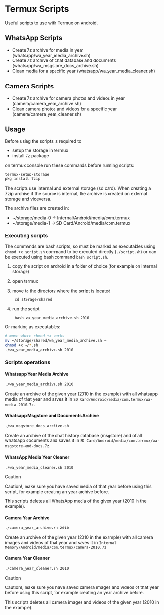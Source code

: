 # Termux Scripts

Useful scripts to use with Termux on Android.

## WhatsApp Scripts
- Create 7z archive for media in year (whatsapp/wa_year_media_archive.sh)
- Create 7z archive of chat database and documents (whatsapp/wa_msgstore_docs_archive.sh)
- Clean media for a specific year (whatsapp/wa_year_media_cleaner.sh)

## Camera Scripts
- Create 7z archive for camera photos and videos in year (camera/camera_year_archive.sh)
- Clean camera photos and videos for a specific year (camera/camera_year_cleaner.sh)

## Usage
Before using the scripts is required to:
- setup the storage in termux
- install 7z package

on termux console run these commands before running scripts:
```bash
termux-setup-storage
pkg install 7zip
```
The scripts use internal and external storage (sd card). When creating a 7zip archive
if the source is internal, the archive is created on external storage and viceversa.

The archive files are created in:
- ~/storage/media-0 -> Internal/Android/media/com.termux
- ~/storage/media-1 -> SD Card/Android/media/com.termux

### Executing scripts

The commands are bash scripts, so must be marked as executables using `chmod +x script.sh` command to be executed directly (`./script.sh`) or can be executed using bash command `bash script.sh`.

1. copy the script on android in a folder of choice (for example on internal storage)
2. open termux
3. move to the directory where the script is located

        cd storage/shared

4. run the script

        bash wa_year_media_archive.sh 2010

Or marking as executables:
```bash
# move where chmod +x works
mv ~/storage/shared/wa_year_media_archive.sh ~
chmod +x ~/*.sh
./wa_year_media_archive.sh 2010
```

### Scripts operations

#### Whatsapp Year Media Archive

```bash
./wa_year_media_archive.sh 2010
```
Create an archive of the given year (2010 in the example) with all whatsapp media of that year and saves it in `SD Card/Android/media/com.termux/wa-media-2010.7z`.

#### Whatsapp Msgstore and Documents Archive

```bash
./wa_msgstore_docs_archive.sh
```
Create an archive of the chat history database (msgstore) and of all whatsapp documents and saves it in `SD Card/Android/media/com.termux/wa-msgstore-and-docs.7z`.

#### WhatsApp Media Year Cleaner

```bash
./wa_year_media_cleaner.sh 2010
```

> [!CAUTION]
> Caution!, make sure you have saved media of that year before using this script,
> for example creating an year archive before.

This scripts deletes all WhatsApp media of the given year (2010 in the example).

#### Camera Year Archive

```bash
./camera_year_archive.sh 2010
```
Create an archive of the given year (2010 in the example) with all camera images and
videos of that year and saves it in `Internal Memory/Android/media/com.termux/camera-2010.7z`

#### Camera Year Cleaner

```bash
./camera_year_cleaner.sh 2010
```

> [!CAUTION]
> Caution!, make sure you have saved camera images and videos of that year
> before using this script, for example creating an year archive before.

This scripts deletes all camera images and videos of the given year (2010 in the example).

